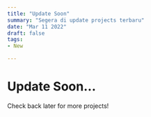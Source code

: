 ```yaml
---
title: "Update Soon"
summary: "Segera di update projects terbaru"
date: "Mar 11 2022"
draft: false
tags:
- New

---
```



# Update Soon...

Check back later for more projects!
